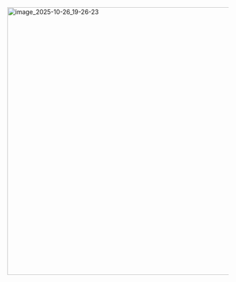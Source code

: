 
<img width="1366" height="609" alt="image_2025-10-26_19-26-23" src="https://github.com/user-attachments/assets/b66ddafa-fa1c-4843-9db1-13ac64a32827" />
